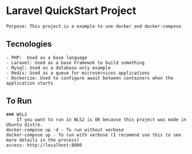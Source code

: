 # Laravel QuickStart Project
    
    Porpose: This project is a example to use docker and docker-compose

## Tecnologies
    
    - PHP:  Used as a base language
    - Laravel: Used as a base Framewok to build something
    - Mysql: Used as a database only example
    - Redis: Used as a queue for microservices applications
    - Dockerize: Used to configure await between containers when the application starts

## To Run
    ### WSL2
        If you want to run in WLS2 is OK because this project was made in Ubuntu distro.
    docker-compose up -d - To run without verbose
    docker-compose up - To run with verbose (I recomend use this to see more details in the process)
    access: http://localhost:8000

